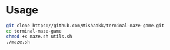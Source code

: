 # Usage #

```bash
git clone https://github.com/Mishaakk/terminal-maze-game.git
cd terminal-maze-game
chmod +x maze.sh utils.sh
./maze.sh
```
